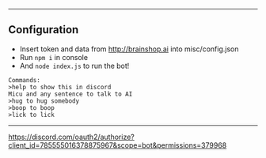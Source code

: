 -----------------------------------------------------------------
Configuration
-----------------------------------------------------------------
- Insert token and data from http://brainshop.ai into misc/config.json
- Run `npm i` in console
- And `node index.js` to run the bot!
~~~~~~~~~~~~~~~~~~~~~~~~~~~~~~~~~~~~~~~~~~~~~~~~~~~~~~~~~~~~~~~~~
Commands:
>help to show this in discord
Micu and any sentence to talk to AI
>hug to hug somebody
>boop to boop
>lick to lick
~~~~~~~~~~~~~~~~~~~~~~~~~~~~~~~~~~~~~~~~~~~~~~~~~~~~~~~~~~~~~~~~~
-----------------------------------------------------------------
https://discord.com/oauth2/authorize?client_id=785555016378875967&scope=bot&permissions=379968

